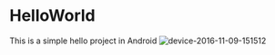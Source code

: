 # HelloWorld
This is a simple hello project in Android
![device-2016-11-09-151512](https://cloud.githubusercontent.com/assets/23358744/20139608/a3f44d1a-a68f-11e6-98bc-28df01649ce1.png)
